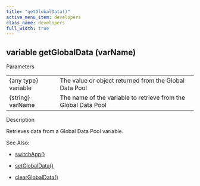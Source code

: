 ```yaml
---
title: "getGlobalData()"
active_menu_item: developers
class_name: developers
full_width: true
---
```



## variable getGlobalData (varName)

Parameters

<table>
<tr>
<td width="134">
{any type} variable

</td>
<td width="20">
</td>
<td width="750">
The value or object returned from the Global Data Pool

</td>
</tr>
<tr>
<td width="134">
{string} varName

</td>
<td width="20">
</td>
<td width="750">
The name of the variable to retrieve from the Global Data Pool

</td>
</tr>
</table>

Description

Retrieves data from a Global Data Pool variable.

See Also:

 - [switchApp()](../app-functions/switchapp)

 - [setGlobalData()](setglobaldata)

 - [clearGlobalData()](clearglobaldata)

